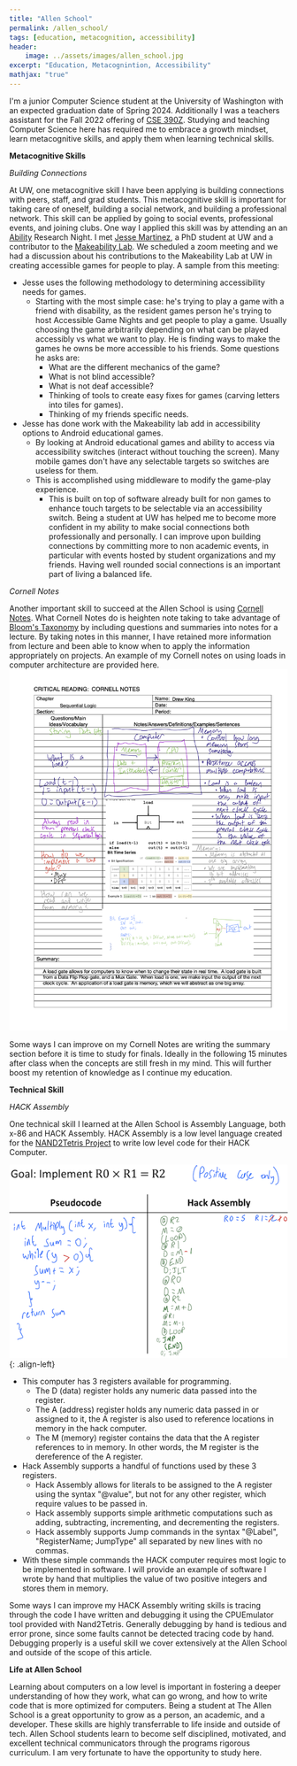 ```yaml
---
title: "Allen School"
permalink: /allen_school/
tags: [education, metacognition, accessibility]
header:
    image: ../assets/images/allen_school.jpg
excerpt: "Education, Metacognintion, Accessibility"
mathjax: "true"
---
```


I'm a junior Computer Science student at the University of Washington with an expected graduation date of Spring 2024.  Additionally I was a teachers assistant for the Fall 2022 offering of [CSE 390Z](https://courses.cs.washington.edu/courses/cse390z/22au/).  Studying and teaching Computer Science here has required me to embrace a growth mindset, learn metacognitive skills, and apply them when learning technical skills.

**Metacognitive Skills**

*Building Connections*

At UW, one metacognitive skill I have been applying is building connections with peers, staff, and grad students.  This metacognitive skill is important for taking care of oneself, building a social network, and building a professional network.  This skill can be applied by going to social events, professional events, and joining clubs.  One way I applied this skill was by attending an an [Ability](https://ability.cs.washington.edu) Research Night.  I met [Jesse Martinez](https://homes.cs.washington.edu/~jessejm/), a PhD student at UW and a contributor to the [Makeability Lab](https://makeabilitylab.cs.washington.edu/member/jessemartinez/).  We scheduled a zoom meeting and we had a discussion about his contributions to the Makeability Lab at UW in creating accessible games for people to play.  A sample from this meeting:
* Jesse uses the following methodology to determining accessibility needs for games.
  + Starting with the most simple case: he's trying to play a game with a friend with disability, as the resident games person he's trying to host Accessible Game Nights and get people to play a game.  Usually choosing the game arbitrarily depending on what can be played accessibly vs what we want to play.  He is finding ways to make the games he owns be more accessible to his friends.  Some questions he asks are:
    - What are the different mechanics of the game?  
    - What is not blind accessible?  
    - What is not deaf accessible?
    - Thinking of tools to create easy fixes for games (carving letters into tiles for games).
    - Thinking of my friends specific needs.
* Jesse has done work with the Makeability lab add in accessibility options to Android educational games.
  + By looking at Android educational games and ability to access via accessibility switches (interact without touching the screen).  Many mobile games don't have any selectable targets so switches are useless for them.
  + This is accomplished using middleware to modify the game-play experience.
    - This is built on top of software already built for non games to enhance touch targets to be selectable via an accessibility switch.
Being a student at UW has helped me to become more confident in my ability to make social connections both professionally and personally.  I can improve upon building connections by committing more to non academic events, in particular with events hosted by student organizations and my friends.  Having well rounded social connections is an important part of living a balanced life.

*Cornell Notes*

Another important skill to succeed at the Allen School is using [Cornell Notes](https://lsc.cornell.edu/wp-content/uploads/2016/10/Cornell-NoteTaking-System.pdf).  What Cornell Notes do is heighten note taking to take advantage of [Bloom's Taxonomy](https://cft.vanderbilt.edu/guides-sub-pages/blooms-taxonomy/) by including questions and summaries into notes for a lecture.  By taking notes in this manner, I have retained more information from lecture and been able to know when to apply the information appropriately on projects.  An example of my Cornell notes on using loads in computer architecture are provided here. ![Cornell Notes](../assets/images/cornell_notes.png)

Some ways I can improve on my Cornell Notes are writing the summary section before it is time to study for finals.  Ideally in the following 15 minutes after class when the concepts are still fresh in my mind.  This will further boost my retention of knowledge as I continue my education.

**Technical Skill**

*HACK Assembly*

One technical skill I learned at the Allen School is Assembly Language, both x-86 and HACK Assembly.  HACK Assembly is a low level language created for the [NAND2Tetris Project](https://www.nand2tetris.org/software) to write low level code for their HACK Computer.

![Hack Assembly](../assets/images/hack_assembly2.png){: .align-left}

  * This computer has 3 registers available for programming.
    + The D (data) register holds any numeric data passed into the register.
    + The A (address) register holds any numeric data passed in or assigned to it, the A register is also used to reference locations in memory in the hack computer.
    + The M (memory) register contains the data that the A register references to in memory.  In other words, the M register is the dereference of the A register.
  * Hack Assembly supports a handful of functions used by these 3 registers.
    + Hack Assembly allows for literals to be assigned to the A register using the syntax "@value", but not for any other register, which require values to be passed in.
    + Hack assembly supports simple arithmetic computations such as adding, subtracting, incrementing, and decrementing the registers.
    + Hack assembly supports Jump commands in the syntax "@Label", "RegisterName; JumpType" all separated by new lines with no commas.
  * With these simple commands the HACK computer requires most logic to be implemented in software.  I will provide an example of software I wrote by hand that multiplies the value of two positive integers and stores them in memory.

Some ways I can improve my HACK Assembly writing skills is tracing through the code I have written and debugging it using the CPUEmulator tool provided with Nand2Tetris.  Generally debugging by hand is tedious and error prone, since some faults cannot be detected tracing code by hand.  Debugging properly is a useful skill we cover extensively at the Allen School and outside of the scope of this article.

**Life at Allen School**

Learning about computers on a low level is important in fostering a deeper understanding of how they work, what can go wrong, and how to write code that is more optimized for computers.  Being a student at The Allen School is a great opportunity to grow as a person, an academic, and a developer.  These skills are highly transferrable to life inside and outside of tech.  Allen School students learn to become self disciplined, motivated, and excellent technical communicators through the programs rigorous curriculum.  I am very fortunate to have the opportunity to study here.